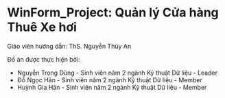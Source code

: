 # WinForm_Project: Quản lý Cửa hàng Thuê Xe hơi

Giáo viên hướng dẫn: ThS. Nguyễn Thủy An

Đồ án được thực hiện bởi:
- Nguyễn Trọng Dũng - Sinh viên năm 2 ngành Kỹ thuật Dữ liệu - Leader
- Đỗ Ngọc Hân - Sinh viên năm 2 ngành Kỹ thuật Dữ liệu - Member
- Huỳnh Gia Hân - Sinh viên năm 2 ngành Kỹ thuật Dữ liệu - Member
